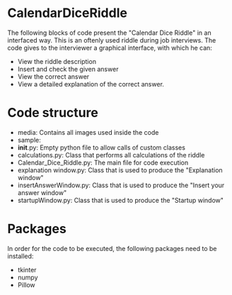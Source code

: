 # CalendarDiceRiddle
The following blocks of code present the "Calendar Dice Riddle" in an interfaced way. This is an oftenly used riddle during job interviews.
The code gives to the interviewer a graphical interface, with which he can:
- View the riddle description
- Insert and check the given answer
- View the correct answer
- View a detailed explanation of the correct answer.

# Code structure
- media: Contains all images used inside the code
- sample:
 - __init__.py: Empty python file to allow calls of custom classes
 - calculations.py: Class that performs all calculations of the riddle
 - Calendar_Dice_Riddle.py: The main file for code execution
 - explanation window.py: Class that is used to produce the "Explanation window"
 - insertAnswerWindow.py: Class that is used to produce the "Insert your answer window" 
 - startupWindow.py: Class that is used to produce the "Startup window"
 
 # Packages
 In order for the code to be executed, the following packages need to be installed:
 - tkinter
 - numpy
 - Pillow
 